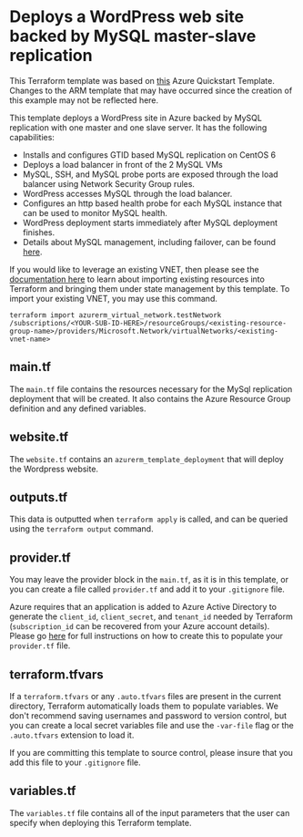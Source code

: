 # Deploys a WordPress web site backed by MySQL master-slave replication

This Terraform template was based on [this](https://github.com/Azure/azure-quickstart-templates/tree/master/wordpress-mysql-replication) Azure Quickstart Template. Changes to the ARM template that may have occurred since the creation of this example may not be reflected here.

This template deploys a WordPress site in Azure backed by MySQL replication with one master and one slave server.  It has the following capabilities:

- Installs and configures GTID based MySQL replication on CentOS 6
- Deploys a load balancer in front of the 2 MySQL VMs 
- MySQL, SSH, and MySQL probe ports are exposed through the load balancer using Network Security Group rules.  
- WordPress accesses MySQL through the load balancer.
- Configures an http based health probe for each MySQL instance that can be used to monitor MySQL health.
- WordPress deployment starts immediately after MySQL deployment finishes.
- Details about MySQL management, including failover, can be found [here](https://github.com/Azure/azure-quickstart-templates/tree/master/mysql-replication).

If you would like to leverage an existing VNET, then please see the [documentation here](https://www.terraform.io/docs/import/index.html) to learn about importing existing resources into Terraform and bringing them under state management by this template. To import your existing VNET, you may use this command.

```
terraform import azurerm_virtual_network.testNetwork /subscriptions/<YOUR-SUB-ID-HERE>/resourceGroups/<existing-resource-group-name>/providers/Microsoft.Network/virtualNetworks/<existing-vnet-name>
```

## main.tf
The `main.tf` file contains the resources necessary for the MySql replication deployment that will be created. It also contains the Azure Resource Group definition and any defined variables.

## website.tf
The `website.tf` contains an `azurerm_template_deployment` that will deploy the Wordpress website.

## outputs.tf
This data is outputted when `terraform apply` is called, and can be queried using the `terraform output` command.

## provider.tf
You may leave the provider block in the `main.tf`, as it is in this template, or you can create a file called `provider.tf` and add it to your `.gitignore` file.

Azure requires that an application is added to Azure Active Directory to generate the `client_id`, `client_secret`, and `tenant_id` needed by Terraform (`subscription_id` can be recovered from your Azure account details). Please go [here](https://www.terraform.io/docs/providers/azurerm/) for full instructions on how to create this to populate your `provider.tf` file.

## terraform.tfvars
If a `terraform.tfvars` or any `.auto.tfvars` files are present in the current directory, Terraform automatically loads them to populate variables. We don't recommend saving usernames and password to version control, but you can create a local secret variables file and use the `-var-file` flag or the `.auto.tfvars` extension to load it.

If you are committing this template to source control, please insure that you add this file to your `.gitignore` file.

## variables.tf
The `variables.tf` file contains all of the input parameters that the user can specify when deploying this Terraform template.
